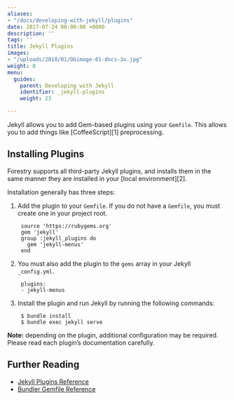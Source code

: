 ```yaml
---
aliases:
- "/docs/developing-with-jekyll/plugins"
date: 2017-07-24 00:00:00 +0000
description: ''
tags: ''
title: Jekyll Plugins
images:
- "/uploads/2018/01/OGimage-01-docs-3x.jpg"
weight: 8
menu:
  guides:
    parent: Developing with Jekyll
    identifier: _jekyll-plugins
    weight: 23

---
```

Jekyll allows you to add Gem-based plugins using your `Gemfile`. This allows you to add things like \[CoffeeScript\]\[1\] preprocessing.

## Installing Plugins

Forestry supports all third-party Jekyll plugins, and installs them in the same manner they are installed in your \[local environment\]\[2\].

Installation generally has three steps:

1. Add the plugin to your `Gemfile`. If you do not have a `Gemfile`, you must create one in your project root.

        source 'https://rubygems.org'
        gem 'jekyll'
        group :jekyll_plugins do
          gem 'jekyll-menus'
        end
2. You must also add the plugin to the `gems` array in your Jekyll `_config.yml`.

        plugins:
        - jekyll-menus
3. Install the plugin and run Jekyll by running the following commands:

        $ bundle install
        $ bundle exec jekyll serve

**Note:** depending on the plugin, additional configuration may be required. Please read each plugin’s documentation carefully.

## Further Reading

* [Jekyll Plugins Reference](https://jekyllrb.com/docs/plugins/)
* [Bundler Gemfile Reference](http://bundler.io/v1.13/gemfile.html)